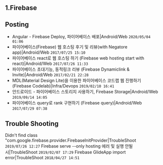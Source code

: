 
## 1.Firebase

## Posting
- Angular - Firebase Deploy, 파이어베이스 배포|Android/Web	`2020/05/04 01:06`
- 파이어베이스(Firebase) 웹 호스팅 후기 및 리뷰(with Negatore app)|Android/Web	`2017/07/25 15:10`
- 파이어베이스 react로 웹 호스팅 하기 (Firebase web hosting start with react)|Android/Web	`2017/07/26 11:33`
- 파이어베이스 초대기능, 동적링크 리뷰 (Firebase Dynamiclink & Invite)|Android/Web	`2017/02/21 22:28`
- MDL(Material Design Lite)을 이용한 파이어베이스 코드랩 웹 진행하기(Firebase Codelab)|Infra/Devops	`2019/02/10 16:41`
- 안드로이드 - 파이어베이스 스토리지 사용하기, Firebase Storage|Android/Web	`2019/09/14 14:05`
- 파이어베이스 query로 rank 구현하기 (Firebase query)|Android/Web	`2017/07/29 07:38`

## Trouble Shooting
Didn't find class "com.google.firebase.provider.FirebaseInitProvider|TroubleShoot	`2019/07/26 12:27`
Firebase serve --only hosting 에러 및 실행 안될시|TroubleShoot	`2019/02/07 17:29`
Firebase GlideApp import error|TroubleShoot	`2018/04/27 14:51`
